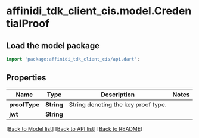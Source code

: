 # affinidi_tdk_client_cis.model.CredentialProof

## Load the model package

```dart
import 'package:affinidi_tdk_client_cis/api.dart';
```

## Properties

| Name          | Type       | Description                         | Notes |
| ------------- | ---------- | ----------------------------------- | ----- |
| **proofType** | **String** | String denoting the key proof type. |
| **jwt**       | **String** |                                     |

[[Back to Model list]](../README.md#documentation-for-models) [[Back to API list]](../README.md#documentation-for-api-endpoints) [[Back to README]](../README.md)
